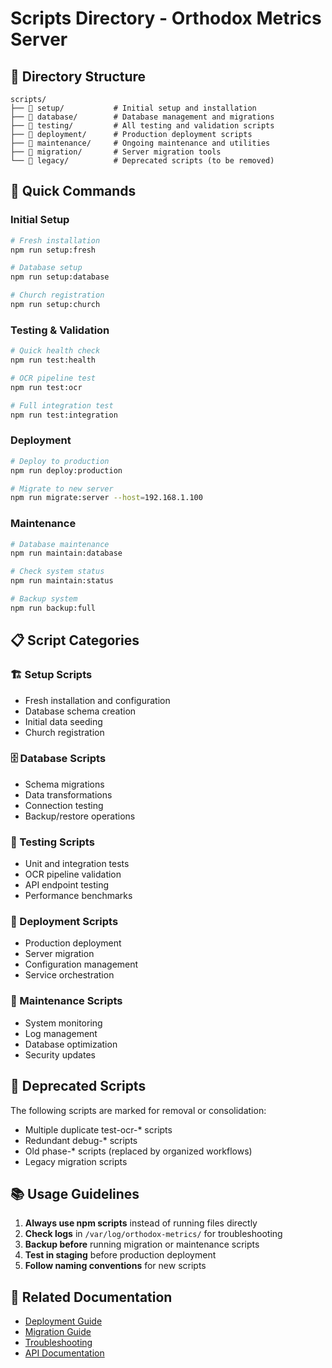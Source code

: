 # Scripts Directory - Orthodox Metrics Server

## 📁 Directory Structure

```
scripts/
├── 📂 setup/           # Initial setup and installation
├── 📂 database/        # Database management and migrations  
├── 📂 testing/         # All testing and validation scripts
├── 📂 deployment/      # Production deployment scripts
├── 📂 maintenance/     # Ongoing maintenance and utilities
├── 📂 migration/       # Server migration tools
└── 📂 legacy/          # Deprecated scripts (to be removed)
```

## 🎯 **Quick Commands**

### **Initial Setup**
```bash
# Fresh installation
npm run setup:fresh

# Database setup
npm run setup:database

# Church registration
npm run setup:church
```

### **Testing & Validation**
```bash
# Quick health check
npm run test:health

# OCR pipeline test
npm run test:ocr

# Full integration test
npm run test:integration
```

### **Deployment**
```bash
# Deploy to production
npm run deploy:production

# Migrate to new server
npm run migrate:server --host=192.168.1.100
```

### **Maintenance**
```bash
# Database maintenance
npm run maintain:database

# Check system status
npm run maintain:status

# Backup system
npm run backup:full
```

## 📋 **Script Categories**

### **🏗️ Setup Scripts**
- Fresh installation and configuration
- Database schema creation
- Initial data seeding
- Church registration

### **🗄️ Database Scripts**
- Schema migrations
- Data transformations
- Connection testing
- Backup/restore operations

### **🧪 Testing Scripts**
- Unit and integration tests
- OCR pipeline validation
- API endpoint testing
- Performance benchmarks

### **🚀 Deployment Scripts**
- Production deployment
- Server migration
- Configuration management
- Service orchestration

### **🔧 Maintenance Scripts**
- System monitoring
- Log management
- Database optimization
- Security updates

## 🚨 **Deprecated Scripts**

The following scripts are marked for removal or consolidation:
- Multiple duplicate test-ocr-* scripts
- Redundant debug-* scripts  
- Old phase-* scripts (replaced by organized workflows)
- Legacy migration scripts

## 📚 **Usage Guidelines**

1. **Always use npm scripts** instead of running files directly
2. **Check logs** in `/var/log/orthodox-metrics/` for troubleshooting
3. **Backup before** running migration or maintenance scripts
4. **Test in staging** before production deployment
5. **Follow naming conventions** for new scripts

## 🔗 **Related Documentation**

- [Deployment Guide](../docs/DEPLOYMENT_GUIDE.md)
- [Migration Guide](../docs/MIGRATION_GUIDE.md)
- [Troubleshooting](../docs/TROUBLESHOOTING.md)
- [API Documentation](../docs/API_REFERENCE.md)
